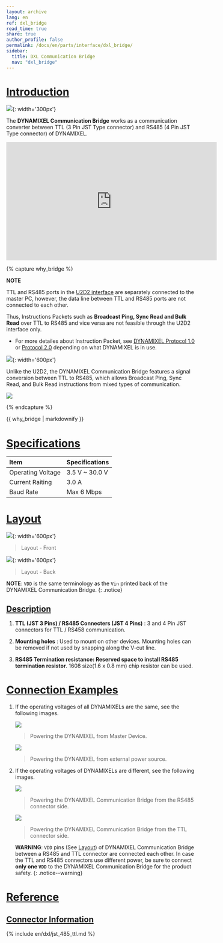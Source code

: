 ```yaml
---
layout: archive
lang: en
ref: dxl_bridge
read_time: true
share: true
author_profile: false
permalink: /docs/en/parts/interface/dxl_bridge/
sidebar:
  title: DXL Communication Bridge
  nav: "dxl_bridge"
---
```


# [Introduction](#introduction)

![](/assets/images/parts/interface/dxl_bridge/dxl_bridge_product_front.png){: width='300px'}

The **DYNAMIXEL Communication Bridge** works as a communication converter between TTL (3 Pin JST Type connector) and RS485 (4 Pin JST Type connector) of DYNAMIXEL.

<iframe width="560" height="315" src="https://www.youtube.com/embed/oRbzORRpgqg" title="YouTube video player" frameborder="0" allow="accelerometer; autoplay; clipboard-write; encrypted-media; gyroscope; picture-in-picture" allowfullscreen></iframe>

{% capture why_bridge %}

**NOTE**

TTL and RS485 ports in the [U2D2 interface](/docs/en/parts/interface/u2d2/) are separately connected to the master PC,
however, the data line between TTL and RS485 ports are not connected to each other.

Thus, Instructions Packets such as **Broadcast Ping, Sync Read and Bulk Read** over TTL to RS485 and vice versa are not feasible through the U2D2 interface only.

- For more detailes about Instruction Packet, see [DYNAMIXEL Protocol 1.0](/docs/en/dxl/protocol1/#instruction-packet) or [Protocol 2.0](/docs/en/dxl/protocol2/#instruction-packet) depending on what DYNAMIXEL is in use. 

![](/assets/images/parts/interface/dxl_bridge/u2d2_separate_ttl_485.png){: width='600px'}

Unlike the U2D2, the DYNAMIXEL Communication Bridge features a signal conversion between TTL to RS485, which allows Broadcast Ping, Sync Read, and Bulk Read instructions from mixed types of communication. 

![](/assets/images/parts/interface/dxl_bridge/u2d2_bridge_ttl_485.png)

{% endcapture %}
<div class="notice">{{ why_bridge | markdownify }}</div>

# [Specifications](#specifications)

| Item              | Specifications |
|:------------------|:---------------|
| Operating Voltage | 3.5 V ~ 30.0 V |
| Current Raiting   | 3.0 A          |
| Baud Rate         | Max 6 Mbps     |

# [Layout](#layout)


![](/assets/images/parts/interface/dxl_bridge/dxl_bridge_layout_front.png){: width='600px'}  

> Layout - Front

![](/assets/images/parts/interface/dxl_bridge/dxl_bridge_layout_back.png){: width='600px'}

> Layout - Back

**NOTE**: `VDD` is the same terminology as the `Vin` printed back of the DYNAMIXEL Communication Bridge.
{: .notice}

## [Description](#description)

1. **TTL (JST 3 Pins) / RS485 Connecters (JST 4 Pins)** : 3 and 4 Pin JST connectors for TTL / RS458 communication.

2. **Mounting holes** : Used to mount on other devices. Mounting holes can be removed if not used by snapping along the V-cut line.

3. **RS485 Termination resistance: Reserved space to install RS485 termination resistor**. 1608 size(1.6 x 0.8 mm) chip resistor can be used.

# [Connection Examples](#connection-examples)

1. If the operating voltages of all DYNAMIXELs are the same, see the following images.

    ![](/assets/images/parts/interface/dxl_bridge/dxl_bridge_connection_example_same_voltage_01.png)
    > Powering the DYNAMIXEL from Master Device. 

    ![](/assets/images/parts/interface/dxl_bridge/dxl_bridge_connection_example_same_voltage_02.png)
    > Powering the DYNAMIXEL from external power source. 
  
2. If the operating voltages of DYNAMIXELs are different, see the following images.

    ![](/assets/images/parts/interface/dxl_bridge/dxl_bridge_connection_example_different_voltage_01.png)
    > Powering the DYNAMIXEL Communication Bridge from the RS485 connector side. 

    ![](/assets/images/parts/interface/dxl_bridge/dxl_bridge_connection_example_different_voltage_02.png)
    > Powering the DYNAMIXEL Communication Bridge from the TTL connector side. 

    **WARNING**: `VDD` pins (See [Layout](#layout)) of DYNAMIXEL Communication Bridge between a RS485 and TTL connector are connected each other. In case the TTL and RS485 connectors use different power, be sure to connect **only one `VDD`** to the DYNAMIXEL Communication Bridge for the product safety. 
    {: .notice--warning} 

# [Reference](#reference)

## [Connector Information](#connector-information)

{% include en/dxl/jst_485_ttl.md %}
